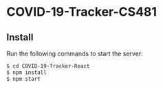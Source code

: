 # COVID-19-Tracker-CS481

## Install

Run the following commands to start the server:

``` bash
$ cd COVID-19-Tracker-React
$ npm install
$ npm start
```
